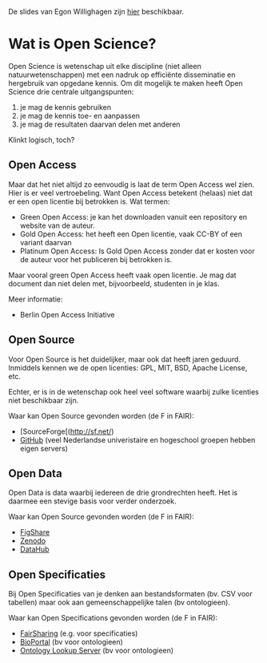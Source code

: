 De slides van Egon Willighagen zijn [hier](https://speakerdeck.com/egonw/verder-bouwen-aan-open-science) beschikbaar.

Wat is Open Science?
====================

Open Science is wetenschap uit elke discipline (niet alleen natuurwetenschappen) met een
nadruk op efficiënte disseminatie en hergebruik van opgedane kennis. Om dit mogelijk te maken
heeft Open Science drie centrale uitgangspunten:

1. je mag de kennis gebruiken
2. je mag de kennis toe- en aanpassen
3. je mag de resultaten daarvan delen met anderen

Klinkt logisch, toch?


Open Access
-----------

Maar dat het niet altijd zo eenvoudig is laat de term Open Access wel zien. Hier is er veel
vertroebeling. Want Open Access betekent (helaas) niet dat er een open licentie bij betrokken
is. Wat termen:

- Green Open Access: je kan het downloaden vanuit een repository en website van de auteur.
- Gold Open Access: het heeft een Open licentie, vaak CC-BY of een variant daarvan
- Platinum Open Access: Is Gold Open Access zonder dat er kosten voor de auteur voor het
  publiceren bij betrokken is.

Maar vooral green Open Access heeft vaak open licentie. Je mag dat document dan niet
delen met, bijvoorbeeld, studenten in je klas.

Meer informatie:

* Berlin Open Access Initiative

Open Source
-----------

Voor Open Source is het duidelijker, maar ook dat heeft jaren geduurd. Inmiddels kennen
we de open licenties: GPL, MIT, BSD, Apache License, etc.

Echter, er is in de wetenschap ook heel veel software waarbij zulke licenties niet
beschikbaar zijn.

Waar kan Open Source gevonden worden (de F in FAIR):
* [SourceForge[(http://sf.net/)
* [GitHub](http://github.com/) (veel Nederlandse univeristaire en hogeschool groepen hebben eigen servers)

Open Data
---------

Open Data is data waarbij iedereen de drie grondrechten heeft. Het is daarmee een stevige basis voor
verder onderzoek.

Waar kan Open Source gevonden worden (de F in FAIR):
* [FigShare](http://figshare.org)
* [Zenodo](http://zenodo.org)
* [DataHub](http://datahub.io/)

Open Specificaties
------------------

Bij Open Specificaties van je denken aan bestandsformaten (bv. CSV voor tabellen) maar ook aan
gemeenschappelijke talen (bv ontologieen).

Waar kan Open Specifications gevonden worden (de F in FAIR):
* [FairSharing](http://fairsharing.org) (e.g. voor specificaties)
* [BioPortal](http://bioportal.org) (bv voor ontologieen)
* [Ontology Lookup Server](https://www.ebi.ac.uk/ols/) (bv voor ontologieen)
